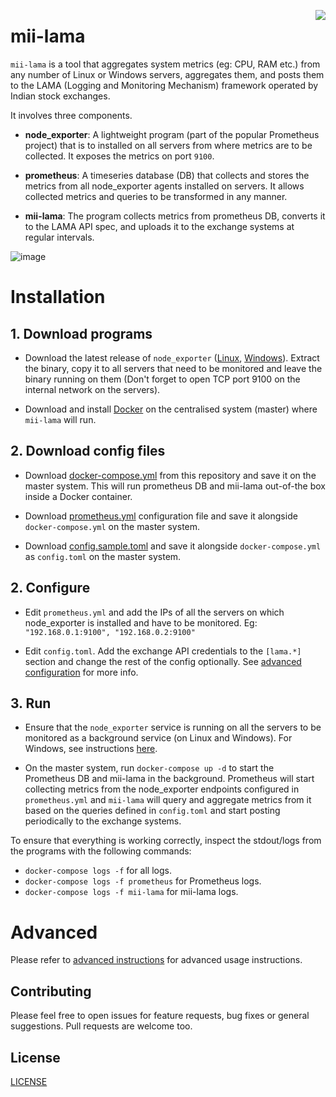 <a href="https://zerodha.tech"><img src="https://zerodha.tech/static/images/github-badge.svg" align="right" /></a>

# mii-lama

`mii-lama` is a tool that aggregates system metrics (eg: CPU, RAM etc.) from any number of Linux or Windows servers, aggregates them, and posts them to the LAMA (Logging and Monitoring Mechanism) framework operated by Indian stock exchanges.

It involves three components.

- **node_exporter**: A lightweight program (part of the popular Prometheus project) that is to installed on all servers from where metrics are to be collected. It exposes the metrics on port `9100`.

- **prometheus**: A timeseries database (DB) that collects and stores the metrics from all node_exporter agents installed on servers. It allows collected metrics and queries to be transformed in any manner.

- **mii-lama**: The program collects metrics from prometheus DB, converts it to the LAMA API spec, and uploads it to the exchange systems at regular intervals.

![image](https://github.com/zerodha/mii-lama/assets/547147/7b7c13a6-e7c9-4197-80a7-705639760974)



# Installation

## 1. Download programs

- Download the latest release of `node_exporter` ([Linux](https://prometheus.io/download/#node_exporter), [Windows](https://github.com/prometheus-community/windows_exporter/releases)). Extract the binary, copy it to all servers that need to be monitored and leave the binary running on them (Don't forget to open TCP port 9100 on the internal network on the servers).

- Download and install [Docker](https://www.docker.com/get-started/) on the centralised system (master) where `mii-lama` will run.

## 2. Download config files
- Download [docker-compose.yml](https://github.com/zerodha/mii-lama/blob/main/demo/docker-compose.yml?raw=true) from this repository and save it on the master system. This will run prometheus DB and mii-lama out-of-the box inside a Docker container.

- Download [prometheus.yml](https://raw.githubusercontent.com/zerodha/mii-lama/main/deploy/prometheus/prometheus.yml) configuration file and save it alongside `docker-compose.yml` on the master system.

- Download [config.sample.toml](https://raw.githubusercontent.com/zerodha/mii-lama/main/config.sample.toml) and save it alongside `docker-compose.yml` as `config.toml` on the master system.


## 2. Configure

- Edit `prometheus.yml` and add the IPs of all the servers on which node_exporter is installed and have to be monitored. Eg: `"192.168.0.1:9100", "192.168.0.2:9100"`

- Edit `config.toml`. Add the exchange API credentials to the `[lama.*]` section and change the rest of the config optionally. See [advanced configuration](./docs/config.md) for more info.

## 3. Run
- Ensure that the `node_exporter` service is running on all the servers to be monitored as a background service (on Linux and Windows). For Windows, see instructions [here](https://github.com/prometheus-community/windows_exporter).

- On the master system, run `docker-compose up -d` to start the Prometheus DB and mii-lama in the background. Prometheus will start collecting metrics from the node_exporter endpoints configured in `prometheus.yml` and `mii-lama` will query and aggregate metrics from it based on the queries defined in `config.toml` and start posting periodically to the exchange systems.

To ensure that everything is working correctly, inspect the stdout/logs from the programs with the following commands:
- `docker-compose logs -f` for all logs.
- `docker-compose logs -f prometheus` for Prometheus logs.
- `docker-compose logs -f mii-lama` for mii-lama logs.


# Advanced

Please refer to [advanced instructions](./docs/advanced.md) for advanced usage instructions.

## Contributing

Please feel free to open issues for feature requests, bug fixes or general suggestions. Pull requests are welcome too.
## License

[LICENSE](./LICENSE)
